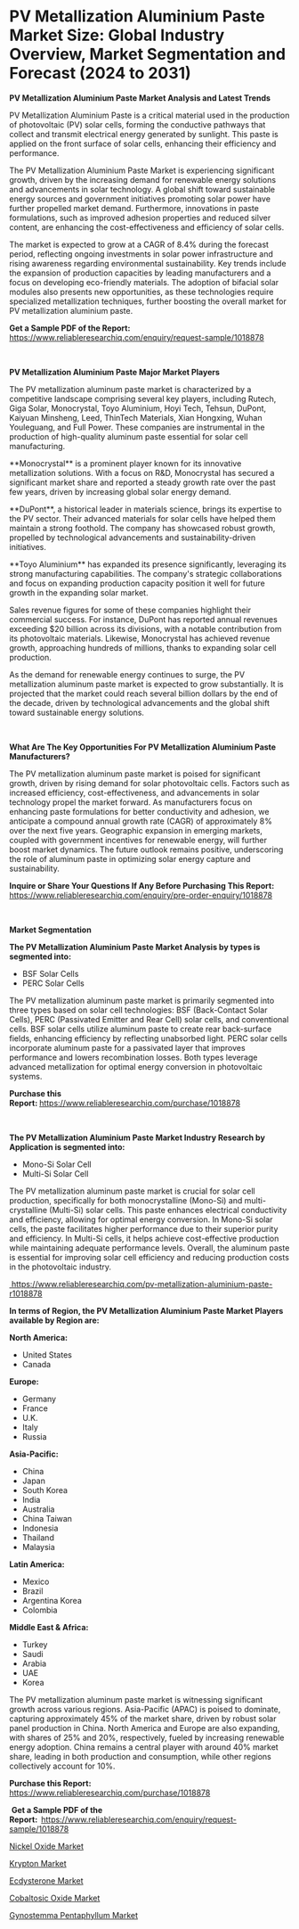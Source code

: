<p><h1>PV Metallization Aluminium Paste Market Size: Global Industry Overview, Market Segmentation and Forecast (2024 to 2031)</h1></p><p><strong>PV Metallization Aluminium Paste Market Analysis and Latest Trends</strong></p>
<p><p>PV Metallization Aluminium Paste is a critical material used in the production of photovoltaic (PV) solar cells, forming the conductive pathways that collect and transmit electrical energy generated by sunlight. This paste is applied on the front surface of solar cells, enhancing their efficiency and performance. </p><p>The PV Metallization Aluminium Paste Market is experiencing significant growth, driven by the increasing demand for renewable energy solutions and advancements in solar technology. A global shift toward sustainable energy sources and government initiatives promoting solar power have further propelled market demand. Furthermore, innovations in paste formulations, such as improved adhesion properties and reduced silver content, are enhancing the cost-effectiveness and efficiency of solar cells.</p><p>The market is expected to grow at a CAGR of 8.4% during the forecast period, reflecting ongoing investments in solar power infrastructure and rising awareness regarding environmental sustainability. Key trends include the expansion of production capacities by leading manufacturers and a focus on developing eco-friendly materials. The adoption of bifacial solar modules also presents new opportunities, as these technologies require specialized metallization techniques, further boosting the overall market for PV metallization aluminium paste.</p></p>
<p><strong>Get a Sample PDF of the Report:&nbsp;</strong> <a href="https://www.reliableresearchiq.com/enquiry/request-sample/1018878">https://www.reliableresearchiq.com/enquiry/request-sample/1018878</a></p>
<p>&nbsp;</p>
<p><strong>PV Metallization Aluminium Paste Major Market Players</strong></p>
<p><p>The PV metallization aluminum paste market is characterized by a competitive landscape comprising several key players, including Rutech, Giga Solar, Monocrystal, Toyo Aluminium, Hoyi Tech, Tehsun, DuPont, Kaiyuan Minsheng, Leed, ThinTech Materials, Xian Hongxing, Wuhan Youleguang, and Full Power. These companies are instrumental in the production of high-quality aluminum paste essential for solar cell manufacturing.</p><p>**Monocrystal** is a prominent player known for its innovative metallization solutions. With a focus on R&D, Monocrystal has secured a significant market share and reported a steady growth rate over the past few years, driven by increasing global solar energy demand.</p><p>**DuPont**, a historical leader in materials science, brings its expertise to the PV sector. Their advanced materials for solar cells have helped them maintain a strong foothold. The company has showcased robust growth, propelled by technological advancements and sustainability-driven initiatives.</p><p>**Toyo Aluminium** has expanded its presence significantly, leveraging its strong manufacturing capabilities. The company's strategic collaborations and focus on expanding production capacity position it well for future growth in the expanding solar market.</p><p>Sales revenue figures for some of these companies highlight their commercial success. For instance, DuPont has reported annual revenues exceeding $20 billion across its divisions, with a notable contribution from its photovoltaic materials. Likewise, Monocrystal has achieved revenue growth, approaching hundreds of millions, thanks to expanding solar cell production.</p><p>As the demand for renewable energy continues to surge, the PV metallization aluminum paste market is expected to grow substantially. It is projected that the market could reach several billion dollars by the end of the decade, driven by technological advancements and the global shift toward sustainable energy solutions.</p></p>
<p>&nbsp;</p>
<p><strong>What Are The Key Opportunities For PV Metallization Aluminium Paste Manufacturers?</strong></p>
<p><p>The PV metallization aluminum paste market is poised for significant growth, driven by rising demand for solar photovoltaic cells. Factors such as increased efficiency, cost-effectiveness, and advancements in solar technology propel the market forward. As manufacturers focus on enhancing paste formulations for better conductivity and adhesion, we anticipate a compound annual growth rate (CAGR) of approximately 8% over the next five years. Geographic expansion in emerging markets, coupled with government incentives for renewable energy, will further boost market dynamics. The future outlook remains positive, underscoring the role of aluminum paste in optimizing solar energy capture and sustainability.</p></p>
<p><strong>Inquire or Share Your Questions If Any Before Purchasing This Report:</strong> <a href="https://www.reliableresearchiq.com/enquiry/pre-order-enquiry/1018878">https://www.reliableresearchiq.com/enquiry/pre-order-enquiry/1018878</a></p>
<p>&nbsp;</p>
<p><strong>Market Segmentation</strong></p>
<p><strong>The PV Metallization Aluminium Paste Market Analysis by types is segmented into:</strong></p>
<p><ul><li>BSF Solar Cells</li><li>PERC Solar Cells</li></ul></p>
<p><p>The PV metallization aluminum paste market is primarily segmented into three types based on solar cell technologies: BSF (Back-Contact Solar Cells), PERC (Passivated Emitter and Rear Cell) solar cells, and conventional cells. BSF solar cells utilize aluminum paste to create rear back-surface fields, enhancing efficiency by reflecting unabsorbed light. PERC solar cells incorporate aluminum paste for a passivated layer that improves performance and lowers recombination losses. Both types leverage advanced metallization for optimal energy conversion in photovoltaic systems.</p></p>
<p><strong>Purchase this Report:&nbsp;</strong><a href="https://www.reliableresearchiq.com/purchase/1018878">https://www.reliableresearchiq.com/purchase/1018878</a></p>
<p>&nbsp;</p>
<p><strong>The PV Metallization Aluminium Paste Market Industry Research by Application is segmented into:</strong></p>
<p><ul><li>Mono-Si Solar Cell</li><li>Multi-Si Solar Cell</li></ul></p>
<p><p>The PV metallization aluminum paste market is crucial for solar cell production, specifically for both monocrystalline (Mono-Si) and multi-crystalline (Multi-Si) solar cells. This paste enhances electrical conductivity and efficiency, allowing for optimal energy conversion. In Mono-Si solar cells, the paste facilitates higher performance due to their superior purity and efficiency. In Multi-Si cells, it helps achieve cost-effective production while maintaining adequate performance levels. Overall, the aluminum paste is essential for improving solar cell efficiency and reducing production costs in the photovoltaic industry.</p></p>
<p><a href="https://www.reliableresearchiq.com/pv-metallization-aluminium-paste-r1018878">&nbsp;https://www.reliableresearchiq.com/pv-metallization-aluminium-paste-r1018878</a></p>
<p><strong>In terms of Region, the PV Metallization Aluminium Paste Market Players available by Region are:</strong></p>
<p>
    <p> <strong> North America: </strong>
        <ul>
            <li>United States</li>
            <li>Canada</li>
        </ul>
        </p> 
    <p> <strong> Europe: </strong>
        <ul>
            <li>Germany</li>
            <li>France</li>
            <li>U.K.</li>
            <li>Italy</li>
            <li>Russia</li>
        </ul>
        </p> 
    <p> <strong> Asia-Pacific: </strong>
        <ul>
            <li>China</li>
            <li>Japan</li>
            <li>South Korea</li>
            <li>India</li>
            <li>Australia</li>
            <li>China Taiwan</li>
            <li>Indonesia</li>
            <li>Thailand</li>
            <li>Malaysia</li>
        </ul>
        </p> 
    <p> <strong> Latin America: </strong>
        <ul>
            <li>Mexico</li>
            <li>Brazil</li>
            <li>Argentina Korea</li>
            <li>Colombia</li>
        </ul>
        </p> 
    <p> <strong> Middle East & Africa: </strong>
        <ul>
            <li>Turkey</li>
            <li>Saudi</li>
            <li>Arabia</li>
            <li>UAE</li>
            <li>Korea</li>
        </ul>
    </p>
    </p>
<p><p>The PV metallization aluminum paste market is witnessing significant growth across various regions. Asia-Pacific (APAC) is poised to dominate, capturing approximately 45% of the market share, driven by robust solar panel production in China. North America and Europe are also expanding, with shares of 25% and 20%, respectively, fueled by increasing renewable energy adoption. China remains a central player with around 40% market share, leading in both production and consumption, while other regions collectively account for 10%.</p></p>
<p><strong>Purchase this Report: </strong><a href="https://www.reliableresearchiq.com/purchase/1018878">https://www.reliableresearchiq.com/purchase/1018878</a></p>
<p>&nbsp;<strong>Get a Sample PDF of the Report:&nbsp;&nbsp;</strong><a href="https://www.reliableresearchiq.com/enquiry/request-sample/1018878">https://www.reliableresearchiq.com/enquiry/request-sample/1018878</a></p>
<p><strong></strong></p>
<p><p><a href="https://www.linkedin.com/pulse/nickel-oxide-market-size-growing-cagr-138-report-covers-analysis-duj8c?trackingId=HO1OP2W5RlyAm4pQthPmMg%3D%3D">Nickel Oxide Market</a></p><p><a href="https://medium.com/@hesterorn/this-report-on-krypton-market-is-a-comprehensive-analysis-of-market-shares-strategies-products-01b13596ff83">Krypton Market</a></p><p><a href="https://issuu.com/reportprime-2/docs/ecdysterone-market-size-2030.pptx_794430ea4a19c1">Ecdysterone Market</a></p><p><a href="https://www.linkedin.com/pulse/future-ready-strategic-insights-global-cobaltosic-oxide-market-cv0lc?trackingId=nppDYobaTga53UL5u7uFng%3D%3D">Cobaltosic Oxide Market</a></p><p><a href="https://issuu.com/reportprime-2/docs/gynostemma-pentaphyllum-market-size_9aadfa64181d23">Gynostemma Pentaphyllum Market</a></p></p>